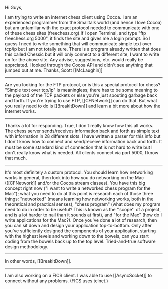 Hi Guys,

I am trying to write an internet chess client using Cocoa. I am an experienced programmer from the Smalltalk world (and hence I love Cocoa) but am unfamiliar with the exact protocol needed to communicate with one of these chess sites (freechess.org).If I open Terminal, and type "ftp freechess.org 5000", it finds the site and gives me a login prompt. So I guess I need to write something that will communicate simple text over tcp/ip but I am not totally sure. There is a program already written that does this called Chessic but it will only connect to a different site, I want to write on for the above site. Any advise, suggestions, etc. would really be apprciated. I looked through the Cocoa API and didn't see anything that jumped out at me. Thanks, Scott [[McLaughin]]

----

Are you looking for the FTP protocol, or is this a special protocol for chess?  "Simple text over tcp/ip" is meaningless; there has to be some meaning to the payload of the TCP packets or else you're just spouting garbage back and forth.  If you're trying to use FTP, [[CFNetwork]] can do that.  But what you really need to do is [[BreakItDown]] and learn a bit more about how the Internet works.

----
Thanks a lot for responding. True, I don't really know how this all works. The chess server sends/receives information back and forth as simple text with information in 28 different slots. I have written a parser for this info but I don't know how to connect and send/receive information back and forth. It must be some standard kind of connection that is not hard to write but I don't really know what is needed. All clients connect via port 5000, I know that much.

----
It's most definitely a custom protocol.  You should learn how networking works in general, then look into how you do networking on the Mac ([[CFNetwork]] and/or the Cocoa stream classes).  You have this big concept right now ("I want to write a networked chess program for the Mac"); what you need to do at this point is research each of those three things: "networked" (means learning how networking works, both in the theoretical and practical senses), "chess program" (what does my program need to do in order to be useful?  This is known as the ''scope'' of a project, and is a lot harder to nail than it sounds at first), and "for the Mac" (how do I write applications for the Mac?).  Once you've done a lot of research, then you can sit down and design your application top-to-bottom.  Only after you've sufficiently designed the components of your application, starting with the highest levels and working down to the bowels, can you start coding from the bowels back up to the top level.  Tried-and-true software design methodology.

----
In other words, [[BreakItDown]].

----
I am also working on a FICS client. I was able to use [[AsyncSocket]] to connect without any problems. (FICS uses telnet.)